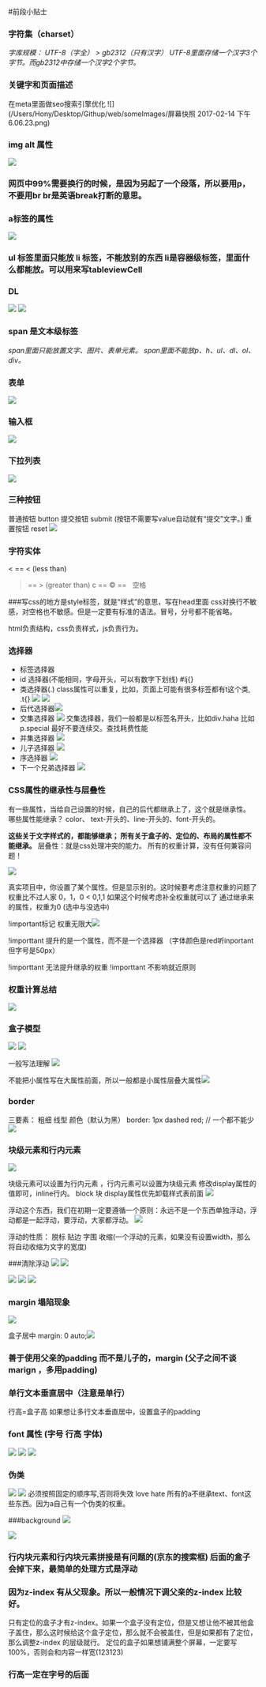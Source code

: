 #前段小贴士


### 字符集（charset）

*字库规模：  UTF-8（字全） > gb2312（只有汉字）*
*UTF-8里面存储一个汉字3个字节。而gb2312中存储一个汉字2个字节。*

### 关键字和页面描述
在meta里面做seo搜索引擎优化
![](/Users/Hony/Desktop/Githup/web/someImages/屏幕快照 2017-02-14 下午6.06.23.png)

### img alt 属性
![](/Users/Hony/Desktop/Githup/web/someImages/8B7943B7-18C3-40D4-A81E-C269782EBC2E.png
)

### 网页中99%需要换行的时候，是因为另起了一个段落，所以要用p，不要用br br是英语break打断的意思。
### a标签的属性
![](/Users/Hony/Desktop/Githup/web/someImages/QQ20170214-0@2x.png)

### ul 标签里面只能放 li 标签，不能放别的东西 li是容器级标签，里面什么都能放。可以用来写tableviewCell

### DL
![](/Users/Hony/Desktop/Githup/web/someImages/QQ20170215-1@2x.png)
![](/Users/Hony/Desktop/Githup/web/someImages/QQ20170215-0@2x.png)

### span 是文本级标签
*span里面只能放置文字、图片、表单元素。 span里面不能放p、h、ul、dl、ol、div。*

### 表单
![](/Users/Hony/Desktop/Githup/web/someImages/QQ20170215-2@2x.png)

### 输入框
![](/Users/Hony/Desktop/Githup/web/someImages/QQ20170215-3@2x.png
)

### 下拉列表
![](/Users/Hony/Desktop/Githup/web/someImages/QQ20170215-4@2x.png)

### 三种按钮
普通按钮 button 
提交按钮 submit (按钮不需要写value自动就有“提交”文字。)
重置按钮 reset
![](/Users/Hony/Desktop/Githup/web/someImages/QQ20170215-5@2x.png)

### 字符实体
<  == &lt; (less than)
>  == &gt; (greater than)
c  == &copy;
   == &nbsp; 空格
   
###写css的地方是style标签，就是“样式”的意思，写在head里面
css对换行不敏感，对空格也不敏感。但是一定要有标准的语法。冒号，分号都不能省略。

html负责结构，css负责样式，js负责行为。

### 选择器
* 标签选择器
* id 选择器(不能相同，字母开头，可以有数字下划线) #lj{}
* 类选择器(.)  class属性可以重复，比如，页面上可能有很多标签都有t这个类,  .t{}  ![](/Users/Hony/Desktop/Githup/web/someImages/QQ20170215-6@2x.png)  ![](/Users/Hony/Desktop/Githup/web/someImages/QQ20170215-7@2x.png)
*  后代选择器![](/Users/Hony/Desktop/Githup/web/someImages/QQ20170215-8@2x.png)
*  交集选择器 ![](/Users/Hony/Desktop/Githup/web/someImages/QQ20170215-9@2x.png) 交集选择器，我们一般都是以标签名开头，比如div.haha  比如p.special 最好不要连续交。查找耗费性能
*  并集选择器 ![](/Users/Hony/Desktop/Githup/web/someImages/QQ20170215-10@2x.png)
*  儿子选择器 ![](/Users/Hony/Desktop/Githup/web/someImages/QQ20170215-11@2x.png)
*  序选择器 ![](/Users/Hony/Desktop/Githup/web/someImages/QQ20170215-13@2x.png)
*  下一个兄弟选择器 ![](/Users/Hony/Desktop/Githup/web/someImages/QQ20170215-12@2x.png)


### CSS属性的继承性与层叠性
有一些属性，当给自己设置的时候，自己的后代都继承上了，这个就是继承性。
哪些属性能继承？
color、 text-开头的、line-开头的、font-开头的。



**这些关于文字样式的，都能够继承； 所有关于盒子的、定位的、布局的属性都不能继承。**
层叠性：就是css处理冲突的能力。 所有的权重计算，没有任何兼容问题！

![](/Users/Hony/Desktop/Githup/web/someImages/QQ20170215-14@2x.png)

真实项目中，你设置了某个属性。但是显示别的。这时候要考虑注意权重的问题了 权重比不过人家 0，1，0  < 0,1,1 如果这个时候考虑补全权重就可以了
通过继承来的属性，权重为0 (选中与没选中)

!important标记 权重无限大![](/Users/Hony/Desktop/Githup/web/someImages/QQ20170215-15@2x.png)

!importtant 提升的是一个属性，而不是一个选择器 （字体颜色是red听inportant 但字号是50px）

!importtant  无法提升继承的权重
!importtant 不影响就近原则

### 权重计算总结
![](/Users/Hony/Desktop/Githup/web/someImages/QQ20170215-16@2x.png)

### 盒子模型
![](/Users/Hony/Desktop/Githup/web/someImages/QQ20170215-17@2x.png)
![](/Users/Hony/Desktop/Githup/web/someImages/QQ20170215-18@2x.png)

一般写法理解
![](/Users/Hony/Desktop/Githup/web/someImages/QQ20170215-19@2x.png
)

不能把小属性写在大属性前面，所以一般都是小属性层叠大属性![](/Users/Hony/Desktop/Githup/web/someImages/QQ20170215-20@2x.png)

### border
三要素： 粗细 线型 颜色（默认为黑） 
border: 1px dashed red; // 一个都不能少 
![](/Users/Hony/Desktop/Githup/web/someImages/QQ20170215-21@2x.png)

### 块级元素和行内元素
![](/Users/Hony/Desktop/Githup/web/someImages/QQ20170215-22@2x.png)

块级元素可以设置为行内元素 ，行内元素可以设置为块级元素
修改display属性的值即可，inline行内。 block 块  display属性优先卸载样式表前面
![](/Users/Hony/Desktop/Githup/web/someImages/QQ20170215-23@2x.png)

浮动这个东西，我们在初期一定要遵循一个原则：永远不是一个东西单独浮动，浮动都是一起浮动，要浮动，大家都浮动。
![](/Users/Hony/Desktop/Githup/web/someImages/QQ20170215-24@2x.png)

浮动的性质： 脱标  贴边 字围 收缩(一个浮动的元素，如果没有设置width，那么将自动收缩为文字的宽度)

###清除浮动
![](/Users/Hony/Desktop/Githup/web/someImages/QQ20170216-0@2x.png)
![](/Users/Hony/Desktop/Githup/web/someImages/QQ20170216-1@2x.png)

![](/Users/Hony/Desktop/Githup/web/someImages/QQ20170216-2@2x.png)
![](/Users/Hony/Desktop/Githup/web/someImages/QQ20170216-3@2x.png)
![](/Users/Hony/Desktop/Githup/web/someImages/QQ20170216-4@2x.png)

### margin 塌陷现象
![](/Users/Hony/Desktop/Githup/web/someImages/QQ20170216-5@2x.png)

盒子居中 margin: 0 auto;![](/Users/Hony/Desktop/Githup/web/someImages/QQ20170216-6@2x.png)

### 善于使用父亲的padding 而不是儿子的，margin (父子之间不谈marign ，多用padding)

### 单行文本垂直居中（注意是单行）
行高=盒子高
如果想让多行文本垂直居中，设置盒子的padding

### font 属性 (字号 行高 字体)
![](/Users/Hony/Desktop/Githup/web/someImages/QQ20170216-7@2x.png)
![](/Users/Hony/Desktop/Githup/web/someImages/QQ20170216-8@2x.png)
![](/Users/Hony/Desktop/Githup/web/someImages/QQ20170216-9@2x.png)

### 伪类
![](/Users/Hony/Desktop/Githup/web/someImages/QQ20170216-10@2x.png)
![](/Users/Hony/Desktop/Githup/web/someImages/QQ20170216-11@2x.png)
必须按照固定的顺序写,否则将失效 love hate
所有的a不继承text、font这些东西。因为a自己有一个伪类的权重。


###background
![](/Users/Hony/Desktop/Githup/web/someImages/QQ20170216-12@2x.png)

![](/Users/Hony/Desktop/Githup/web/someImages/QQ20170216-13@2x.png)

### 行内块元素和行内块元素拼接是有问题的(京东的搜索框) 后面的盒子会掉下来，最简单的处理方式是浮动

### 因为z-index 有从父现象。所以一般情况下调父亲的z-index 比较好。
只有定位的盒子才有z-index。如果一个盒子没有定位，但是又想让他不被其他盒子盖住，那么这时候给这个盒子定位，那么就不会被盖住，但是如果都有了定位，那么调整z-index 的层级就行。
定位的盒子如果想铺满整个屏幕，一定要写100%，否则会和内容一样宽(123123)

### 行高一定在字号的后面













